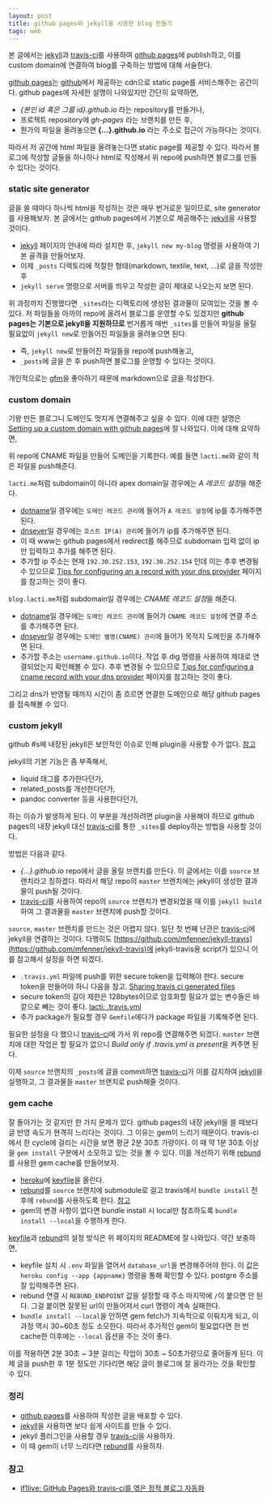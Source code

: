 ```yaml
---
layout: post
title: github pages와 jekyll을 사용한 blog 만들기
tags: web
---
```


본 글에서는 [jekyll]과 [travis-ci]를 사용하여 [github pages]에 publish하고, 이를 custom domain에 연결하여 blog를 구축하는 방법에 대해 서술한다.

[github pages]는 [github]에서 제공하는 cdn으로 static page를 서비스해주는 공간이다. github pages에 자세한 설명이 나와있지만 간단히 요약하면,

* *{본인 id 혹은 그룹 id}.github.io* 라는 repository를 만들거나,
* 프로젝트 repository에 *gh-pages* 라는 브랜치를 만든 후,
* 뭔가의 파일을 올려놓으면 **{...}.github.io** 라는 주소로 접근이 가능하다는 것이다.

따라서 저 공간에 html 파일을 올려놓는다면 static page를 제공할 수 있다. 따라서 블로그에 작성할 글들을 하나하나 html로 작성해서 위 repo에 push하면 블로그를 만들 수 있다는 것이다.

### static site generator

글을 쓸 때마다 하나씩 html을 작성하는 것은 매우 번거로운 일이므로, site generator를 사용해보자. 본 글에서는 github pages에서 기본으로 제공해주는 [jekyll]을 사용할 것이다.

* [jekyll] 페이지의 안내에 따라 설치한 후, `jekyll new my-blog` 명령을 사용하여 기본 골격을 만들어보자.
* 이제 `_posts` 디렉토리에 적절한 형태(markdown, textile, text, ...)로 글을 작성한 후
* `jekyll serve` 명령으로 서버를 띄우고 작성한 글이 제대로 나오는지 보면 된다.

위 과정까지 진행했다면 `_sites`라는 디렉토리에 생성된 결과물이 모여있는 것을 볼 수 있다. 저 파일들을 아까의 repo에 올려서 블로그를 운영할 수도 있겠지만 **github pages는 기본으로 jekyll을 지원하므로** 번거롭게 매번 `_sites`를 만들어 파일을 올릴 필요없이 `jekyll new`로 만들어진 파일들을 올려놓으면 된다.

* 즉, `jekyll new`로 만들어진 파일들을 repo에 push해놓고,
* `_posts`에 글을 쓴 후 push하면 블로그를 운영할 수 있다는 것이다.

개인적으로는 [gfm](https://help.github.com/articles/github-flavored-markdown)을 좋아하기 때문에 markdown으로 글을 작성한다.

### custom domain

기왕 만든 블로그니 도메인도 멋지게 연결해주고 싶을 수 있다. 이에 대한 설명은 [Setting up a custom domain with github pages](https://help.github.com/articles/setting-up-a-custom-domain-with-github-pages)에 잘 나와있다. 이에 대해 요약하면,

위 repo에 CNAME 파일을 만들어 도메인을 기록한다. 예를 들면 `lacti.me`와 같이 적은 파일을 push해준다.

`lacti.me`처럼 subdomain이 아니라 apex domain일 경우에는 *A 레코드 설정*을 해준다.

* [dotname]일 경우에는 `도메인 레코드 관리`에 들어가 `A 레코드 설정`에 ip를 추가해주면 된다.
* [dnsever]일 경우에는 `호스트 IP(A) 관리`에 들어가 ip를 추가해주면 된다.
* 이 때 www는 github pages에서 redirect를 해주므로 subdomain 입력 없이 ip만 입력하고 추가를 해주면 된다.
* 추가할 ip 주소는 현재 `192.30.252.153`, `192.30.252.154` 인데 이는 추후 변경될 수 있으므로 [Tips for configuring an a record with your dns provider](https://help.github.com/articles/tips-for-configuring-an-a-record-with-your-dns-provider) 페이지를 참고하는 것이 좋다.

`blog.lacti.me`처럼 subdomain일 경우에는 *CNAME 레코드 설정*을 해준다.

* [dotname]일 경우에는 `도메인 레코드 관리`에 들어가 `CNAME 레코드 설정`에 연결 주소를 추가해주면 된다.
* [dnsever]일 경우에는 `도메인 별명(CNAME) 관리`에 들어가 목적지 도메인을 추가해주면 된다.
* 추가할 주소는 `username.github.io`이다. 작업 후 dig 명령을 사용하여 제대로 연결되었는지 확인해볼 수 있다. 추후 변경될 수 있으므로 [Tips for configuring a cname record with your dns provider](https://help.github.com/articles/tips-for-configuring-a-cname-record-with-your-dns-provider) 페이지를 참고하는 것이 좋다.

그리고 dns가 반영될 때까지 시간이 좀 흐르면 연결한 도메인으로 해당 github pages를 접속해볼 수 있다.

### custom jekyll

github #s에 내장된 jekyll은 보안적인 이슈로 인해 plugin을 사용할 수가 없다. [참고](https://github.com/jekyll/jekyll/issues/325)

jekyll의 기본 기능은 좀 부족해서,

* liquid 태그를 추가한다던가,
* related_posts를 개선한다던가,
* pandoc converter 등을 사용한다던가,

하는 이슈가 발생하게 된다. 이 부분을 개선하려면 plugin을 사용해야 하므로 github pages의 내장 jekyll 대신 [travis-ci]를 통한 `_sites`를 deploy하는 방법을 사용할 것이다.

방법은 다음과 같다.

* *{...}.github.io* repo에서 글을 올릴 브랜치를 만든다. 이 글에서는 이를 `source` 브랜치라고 칭하겠다. 따라서 해당 repo의 `master` 브랜치에는 jekyll이 생성한 결과물이 push될 것이다.
* [travis-ci]를 사용하여 repo의 `source` 브랜치가 변경되었을 때 이를 `jekyll build`하여 그 결과물을 `master` 브랜치에 push할 것이다.

`source`, `master` 브랜치를 만드는 것은 어렵지 않다. 일단 첫 번째 난관은 [travis-ci]에 jekyll을 연결하는 것이다. 다행히도 [https://github.com/mfenner/jekyll-travis](https://github.com/mfenner/jekyll-travis)에 jekyll-travis용 script가 있으니 이를 참고해서 설정을 하면 되겠다.

* `.travis.yml` 파일에 push를 위한 secure token을 입력해야 한다. secure token을 만들어야 하니 다음을 참고. [Sharing travis ci generated files](https://sleepycoders.blogspot.kr/2013/03/sharing-travis-ci-generated-files.html)
* secure token의 길이 제한은 128bytes이므로 암호화할 필요가 없는 변수들은 바깥으로 빼는 것이 좋다. [lacti: .travis.yml](https://github.com/lacti/lacti.github.io/blob/source/.travis.yml)
* 추가 package가 필요할 경우 `Gemfile`에다가 package 파일을 기록해주면 된다.

필요한 설정을 다 했으니 [travis-ci]에 가서 위 repo를 연결해주면 되겠다. `master` 브랜치에 대한 작업은 할 필요가 없으니 *Build only if .travis.yml is present*을 켜주면 된다.

이제 `source` 브랜치의 `_posts`에 글을 commit하면 [travis-ci]가 이를 감지하여 [jekyll]을 실행하고, 그 결과물을 `master` 브랜치로 push해줄 것이다.

### gem cache

잘 돌아가는 것 같지만 한 가지 문제가 있다. github pages의 내장 jekyll을 쓸 때보다 글 반영 속도가 현격히 느리다는 것이다. 그 이유는 gem이 느리기 때문이다. travis-ci에서 한 cycle에 걸리는 시간을 보면 평균 2분 30초 가량이다. 이 때 약 1분 30초 이상을 `gem install` 구분에서 소모하고 있는 것을 볼 수 있다. 이를 개선하기 위해 [rebund]를 사용한 gem cache를 만들어보자.

* [heroku]에 [keyfile]을 올린다.
* [rebund]를 `source` 브랜치에 submodule로 걸고 travis에서 `bundle install` 전후에 `rebund`를 사용하도록 한다. [참고](https://github.com/lacti/lacti.github.io/blob/source/.travis.yml)
* gem의 변경 사항이 없다면 bundle install 시 local만 참조하도록 `bundle install --local`을 수행하게 한다.

[keyfile]과 [rebund]의 설정 방식은 위 페이지의 README에 잘 나와있다. 약간 보충하면,

* keyfile 설치 시 `.env` 파일을 열어서 `database_url`을 변경해주어야 한다. 이 값은 `heroku config --app {appname}` 명령을 통해 확인할 수 있다. postgre 주소를 잘 입력해주면 된다.
* rebund 연결 시 `REBUND_ENDPOINT` 값을 설정할 때 주소 마지막에 `/`이 붙으면 안 된다. 그걸 붙이면 잘못된 url이 만들어져서 curl 명령이 계속 실패한다.
* `bundle install --local`을 안하면 gem fetch가 지속적으로 이뤄지게 되고, 이 과정 역시 30~60초 정도 소모한다. 따라서 추가적인 gem이 필요없다면 한 번 cache한 이후에는 `--local` 옵션을 주는 것이 좋다.

이를 적용하면 2분 30초 ~ 3분 걸리는 작업이 30초 ~ 50초가량으로 줄어들게 된다. 이제 글을 push한 후 1분 정도만 기다리면 해당 글이 블로그에 잘 올라가는 것을 확인할 수 있다.

### 정리

* [github pages]를 사용하여 작성한 글을 배포할 수 있다.
* [jekyll]을 사용하면 보다 쉽게 사이트를 만들 수 있다.
* jekyll 플러그인을 사용할 경우 [travis-ci]을 사용하자.
* 이 때 gem이 너무 느리다면 [rebund]를 사용하자.

### 참고

* [if1live: GitHub Pages와 travis-ci를 엮은 정적 블로그 자동화](https://libsora.so/posts/static-blog-sample/)

[jekyll]: https://jekyllrb.com/
[github]: https://github.com/
[travis-ci]: https://travis-ci.org/
[github pages]: https://pages.github.com/
[dotname]: https://dotname.co.kr/
[dnsever]: https://kr.dnsever.com/
[rebund]: https://github.com/mezis/rebund
[keyfile]: https://github.com/mezis/keyfile
[heroku]: https://www.heroku.com/
